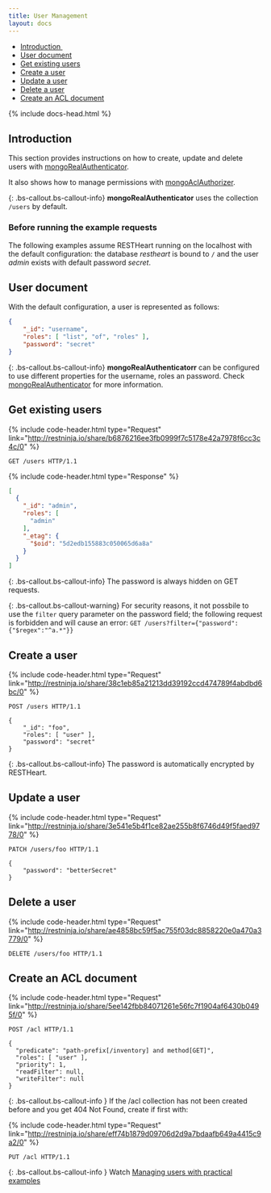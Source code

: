 ```yaml
---
title: User Management
layout: docs
---
```


<div markdown="1" class="d-none d-xl-block col-xl-2 order-last bd-toc">

-   [Introduction ](#introduction)
-   [User document](#user-document)
-   [Get existing users](#get-existing-users)
-   [Create a user](#create-a-user)
-   [Update a user](#update-a-user)
-   [Delete a user](#delete-a-user)
-   [Create an ACL document](#create-an-acl-document)

</div>
<div markdown="1" class="col-12 col-md-9 col-xl-8 py-md-3 bd-content">

{% include docs-head.html %}

## Introduction

This section provides instructions on how to create, update and delete users with [mongoRealAuthenticator](/docs/security/authentication/#mongo-realm-authenticator).

It also shows how to manage permissions with [mongoAclAuthorizer](/docs/security/authorization/#mongo-acl-authorizer).

{: .bs-callout.bs-callout-info}
**mongoRealAuthenticator** uses the collection `/users` by default.

### Before running the example requests

The following examples assume RESTHeart running on the localhost with the default configuration: the database _restheart_ is bound to `/` and the user _admin_ exists with default password _secret_.

## User document

With the default configuration, a user is represented as follows:

```json
{
    "_id": "username",
    "roles": [ "list", "of", "roles" ],
    "password": "secret"
}
```

{: .bs-callout.bs-callout-info}
**mongoRealAuthenticatorr** can be configured to use different properties for the username, roles an password. Check [mongoRealAuthenticator](/docs/security/authentication/#mongo-realm-authenticator) for more information.

## Get existing users

{% include code-header.html type="Request"
    link="http://restninja.io/share/b6876216ee3fb0999f7c5178e42a7978f6cc3c4c/0"
%}

```http
GET /users HTTP/1.1
```

{% include code-header.html type="Response" %}

```json
[
  {
    "_id": "admin",
    "roles": [
      "admin"
    ],
    "_etag": {
      "$oid": "5d2edb155883c050065d6a8a"
    }
  }
]
```

{: .bs-callout.bs-callout-info}
The password is always hidden on GET requests.

{: .bs-callout.bs-callout-warning}
For security reasons, it not possbile to use the `filter` query parameter on the password field; the following request is forbidden and will cause an error: `GET /users?filter={"password":{"$regex":"^a.*"}}`

## Create a user

{% include code-header.html type="Request"
    link="http://restninja.io/share/38c1eb85a21213dd39192ccd474789f4abdbd6bc/0"
%}

```http
POST /users HTTP/1.1

{
    "_id": "foo",
    "roles": [ "user" ],
    "password": "secret"
}
```

{: .bs-callout.bs-callout-info}
The password is automatically encrypted by RESTHeart.

## Update a user

{% include code-header.html type="Request"
    link="http://restninja.io/share/3e541e5b4f1ce82ae255b8f6746d49f5faed9778/0"
%}

```http
PATCH /users/foo HTTP/1.1

{
    "password": "betterSecret"
}
```

## Delete a user

{% include code-header.html type="Request"
    link="http://restninja.io/share/ae4858bc59f5ac755f03dc8858220e0a470a3779/0"
%}

```http
DELETE /users/foo HTTP/1.1
```

## Create an ACL document

{% include code-header.html type="Request"
    link="http://restninja.io/share/5ee142fbb84071261e56fc7f1904af6430b0495f/0"
%}

```http
POST /acl HTTP/1.1

{
  "predicate": "path-prefix[/inventory] and method[GET]",
  "roles": [ "user" ],
  "priority": 1,
  "readFilter": null,
  "writeFilter": null
}
```

{: .bs-callout.bs-callout-info }
If the /acl collection has not been created before and you get 404 Not Found, create if first with:

{% include code-header.html type="Request"
    link="http://restninja.io/share/eff74b1879d09706d2d9a7bdaafb649a4415c9a2/0"
%}

```http
PUT /acl HTTP/1.1
```

{: .bs-callout.bs-callout-info }
Watch [Managing users with practical examples](https://www.youtube.com/watch?v=QVk0aboHayM&t=1828s)
